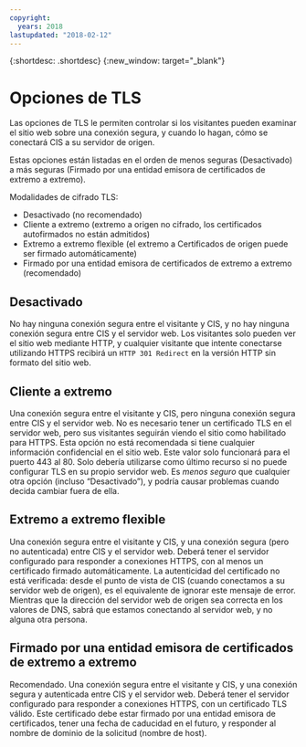 ```yaml
---
copyright:
  years: 2018
lastupdated: "2018-02-12"
---
```


{:shortdesc: .shortdesc}
{:new_window: target="_blank"}

# Opciones de TLS
Las opciones de TLS le permiten controlar si los visitantes pueden examinar el sitio web sobre una conexión segura, y cuando lo hagan, cómo se conectará CIS a su servidor de origen.

Estas opciones están listadas en el orden de menos seguras (Desactivado) a más seguras (Firmado por una entidad emisora de certificados de extremo a extremo). 

Modalidades de cifrado TLS:

 * Desactivado (no recomendado)
 * Cliente a extremo (extremo a origen no cifrado, los certificados autofirmados no están admitidos) 
 * Extremo a extremo flexible (el extremo a Certificados de origen puede ser firmado automáticamente) 
 * Firmado por una entidad emisora de certificados de extremo a extremo (recomendado)

## Desactivado 
No hay ninguna conexión segura entre el visitante y CIS, y no hay ninguna conexión segura entre CIS y el servidor web. Los visitantes solo pueden ver el sitio web mediante HTTP, y cualquier visitante que intente conectarse utilizando HTTPS recibirá un `HTTP 301 Redirect` en la versión HTTP sin formato del sitio web.

## Cliente a extremo
Una conexión segura entre el visitante y CIS, pero ninguna conexión segura entre CIS y el servidor web. No es necesario tener un certificado TLS en el servidor web, pero sus visitantes seguirán viendo el sitio como habilitado para HTTPS. Esta opción no está recomendada si tiene cualquier información confidencial en el sitio web. Este valor solo funcionará para el puerto 443 al 80. Solo debería utilizarse como último recurso si no puede configurar TLS en su propio servidor web. Es _menos seguro_ que cualquier otra opción (incluso “Desactivado”), y podría causar problemas cuando decida cambiar fuera de ella.

## Extremo a extremo flexible
Una conexión segura entre el visitante y CIS, y una conexión segura (pero no autenticada) entre CIS y el servidor web. Deberá tener el servidor configurado para responder a conexiones HTTPS, con al menos un certificado firmado automáticamente. La autenticidad del certificado no está verificada: desde el punto de vista de CIS (cuando conectamos a su servidor web de origen), es el equivalente de ignorar este mensaje de error. Mientras que la dirección del servidor web de origen sea correcta en los valores de DNS, sabrá que estamos conectando al servidor web, y no alguna otra persona.

## Firmado por una entidad emisora de certificados de extremo a extremo
Recomendado. Una conexión segura entre el visitante y CIS, y una conexión segura y autenticada entre CIS y el servidor web. Deberá tener el servidor configurado para responder a conexiones HTTPS, con un certificado TLS válido. Este certificado debe estar firmado por una entidad emisora de certificados, tener una fecha de caducidad en el futuro, y responder al nombre de dominio de la solicitud (nombre de host).

